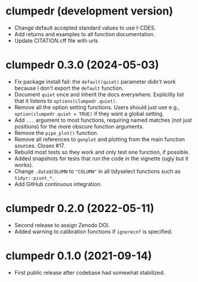 # clumpedr (development version)

* Change default accepted standard values to use I-CDES.
* Add returns and examples to all function documentation.
* Update CITATION.cff file with urls

# clumpedr 0.3.0 (2024-05-03)

* Fix package install fail: the `default(quiet)` parameter didn't work because I don't export the `default` function.
* Document `quiet` once and inherit the docs everywhere. Explicitly list that it listens to `options(clumpedr.quiet)`.
* Remove all the option setting functions. Users should just use e.g., `option(clumpedr.quiet = TRUE)` if they want a global setting.
* Add `...` argument to most functions, requiring named matches (not just positions) for the more obscure function arguments.
* Remove the `pipe_plot()` function.
* Remove all references to `genplot` and plotting from the main function sources. Closes #17.
* Rebuild most tests so they work and only test one function, if possible.
* Added snapshots for tests that run the code in the vignette (ugly but it works).
* Change `.data$COLUMN` to `"COLUMN"` in all tidyselect functions such as `tidyr::pivot_*`.
* Add GitHub continuous integration.

# clumpedr 0.2.0 (2022-05-11)

* Second release to assign Zenodo DOI.
* Added warning to calibration functions if `ignorecnf` is specified.

# clumpedr 0.1.0 (2021-09-14)

* First public release after codebase had somewhat stabilized.

